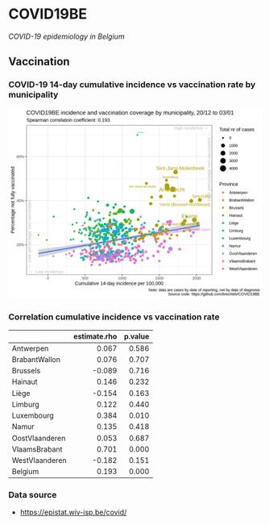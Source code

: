 
# COVID19BE

*COVID-19 epidemiology in Belgium*

## Vaccination

### COVID-19 14-day cumulative incidence vs vaccination rate by municipality

![](covid19be-vaccination.png)

### Correlation cumulative incidence vs vaccination rate

|                | estimate.rho | p.value |
| :------------- | -----------: | ------: |
| Antwerpen      |        0.067 |   0.586 |
| BrabantWallon  |        0.076 |   0.707 |
| Brussels       |      \-0.089 |   0.716 |
| Hainaut        |        0.146 |   0.232 |
| Liège          |      \-0.154 |   0.163 |
| Limburg        |        0.122 |   0.440 |
| Luxembourg     |        0.384 |   0.010 |
| Namur          |        0.135 |   0.418 |
| OostVlaanderen |        0.053 |   0.687 |
| VlaamsBrabant  |        0.701 |   0.000 |
| WestVlaanderen |      \-0.182 |   0.151 |
| Belgium        |        0.193 |   0.000 |

### Data source

  - <https://epistat.wiv-isp.be/covid/>
